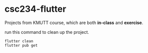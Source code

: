 # csc234-flutter
Projects from KMUTT course, which are both **in-class** and **exercise**.

run this command to clean up the project.
```
flutter clean
flutter pub get
```
